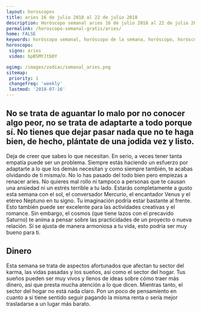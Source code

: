 ```yaml
---
layout: horoscopos
title: aries 16 de julio 2018 al 22 de julio 2018 
description: Horóscopo semanal aries 16 de julio 2018 al 22 de julio 2018. No se trata de aguantar lo malo por no conocer algo peor, no se trata de adaptarte a todo porque sí. No tienes que dejar pasar nada que no te haga bien, de hecho, plántate de una jodida vez y listo.
permalink: /horoscopo-semanal-gratis/aries/
home: FALSE
keywords: horóscopo semanal, horóscopo de la semana, horóscopo, horóscopo gratis,horóscopos, horóscopo esperanza gracia, horoscopos aries la semana, horóscopos gratis, Tarot, Astrologia, Zodíaco, aries, horoscopo gratis, semanal
horoscopo:
 signo: aries
 video: bpBSMYJtb0Y

ogimg: /images/zodiac/semanal_aries.png
sitemap:
 priority: 1
 changefreq: 'weekly'
 lastmod: '2018-07-16'
---
```




## No se trata de aguantar lo malo por no conocer algo peor, no se trata de adaptarte a todo porque sí. No tienes que dejar pasar nada que no te haga bien, de hecho, plántate de una jodida vez y listo.

Deja de creer que sabes lo que necesitan. En serio, a veces tener tanta empatía puede ser un problema. Siempre estás haciendo un esfuerzo por adaptarte a lo que los demás necesitan y como siempre también, te acabas olvidando de ti misma/o. 
 No lo has pasado del todo bien pero empiezas a renacer aries. No quieres mal rollo ni tampoco a personas que te causan una ansiedad ni un estrés terrible a tu lado.
Estarás completamente a gusto esta semana con el sol, el conversador Mercurio, el encantador Venus y el etéreo Neptuno en tu signo. Tu imaginación podría estar bastante al frente. Esto también puede ser excelente para las actividades creativas y el romance. Sin embargo, el cosmos (que tiene lazos con el precavido Saturno) te anima a pensar sobre las practicidades de un proyecto o nueva relación. Si se ajusta de manera armoniosa a tu vida, esto podría ser muy bueno para ti.

## Dinero

Esta semana se trata de aspectos afortunados que afectan tu sector del karma, las vidas pasadas y los sueños, así como el sector del hogar. Tus sueños pueden ser muy vivos y llenos de ideas sobre cómo traer más dinero, así que presta mucha atención a lo que dicen. Mientras tanto, el sector del hogar no está nada claro. Pon un poco de pensamiento en cuanto a si tiene sentido seguir pagando la misma renta o sería mejor trasladarse a un lugar más barato.